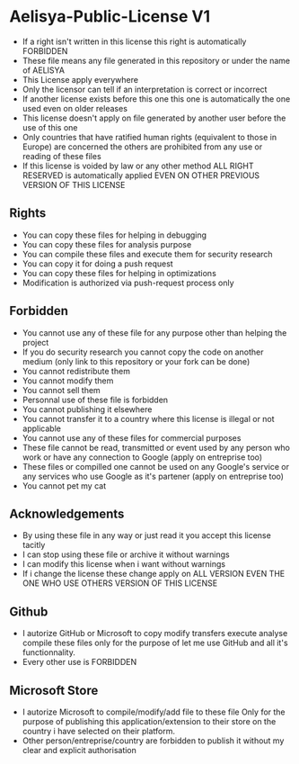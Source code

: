 # Aelisya-Public-License V1
* If a right isn't written in this license this right is automatically FORBIDDEN
* These file means any file generated in this repository or under the name of AELISYA
* This License apply everywhere
* Only the licensor can tell if an interpretation is correct or incorrect
* If another license exists before this one this one is automatically the one used even on older releases
* This license doesn't apply on file generated by another user before the use of this one
* Only countries that have ratified human rights (equivalent to those in Europe) are concerned the others are prohibited from any use or reading of these files
* If this license is voided by law or any other method ALL RIGHT RESERVED is automatically applied EVEN ON OTHER PREVIOUS VERSION OF THIS LICENSE

## Rights
* You can copy these files for helping in debugging
* You can copy these files for analysis purpose
* You can compile these files and execute them for security research
* You can copy it for doing a push request
* You can copy these files for helping in optimizations
* Modification is authorized via push-request process only

## Forbidden
* You cannot use any of these file for any purpose other than helping the project
* If you do security research you cannot copy the code on another medium (only link to this repository or your fork can be done)
* You cannot redistribute them
* You cannot modify them
* You cannot sell them
* Personnal use of these file is forbidden
* You cannot publishing it elsewhere
* You cannot transfer it to a country where this license is illegal or not applicable
* You cannot use any of these files for commercial purposes
* These file cannot be read, transmitted or event used by any person who work or have any connection to Google (apply on entreprise too)
* These files or compilled one cannot be used on any Google's service or any services who use Google as it's partener (apply on entreprise too)
* You cannot pet my cat

## Acknowledgements
* By using these file in any way or just read it you accept this license tacitly
* I can stop using these file or archive it without warnings
* I can modify this license when i want without warnings
* If i change the license these change apply on ALL VERSION EVEN THE ONE WHO USE OTHERS VERSION OF THIS LICENSE

## Github
* I autorize GitHub or Microsoft to copy modify transfers execute analyse compile these files only for the purpose of let me use GitHub and all it's functionnality.
* Every other use is FORBIDDEN

## Microsoft Store
* I autorize Microsoft to compile/modify/add file to these file Only for the purpose of publishing this application/extension to their store on the country i have selected on their platform.
* Other person/entreprise/country are forbidden to publish it without my clear and explicit authorisation
